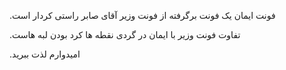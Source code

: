 <!doctype html>
<body>
  <p>
.فونت ایمان یک فونت برگرفته از فونت وزیر آقای صابر راستی کردار است

.تفاوت فونت وزیر با ایمان در گردی نقطه ها کرد بودن لبه هاست

.امیدوارم لذت ببرید

  </p>
</body>
</html>

